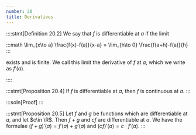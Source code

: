 ```yaml
---
number: 20
title: Derivatives
---
```


::::stmt[Definition 20.2]
We say that $f$ is differentiable at $a$ if the limit

:::math
\lim_{x\to a} \frac{f(x)-f(a)}{x-a} = \lim_{h\to 0} \frac{f(a+h)-f(a)}{h}
:::

exists and is finite. We call this limit the derivative of $f$ at $a$, which we write as $f'(a).$

::::

:::stmt[Proposition 20.4]
If $f$ is differentiable at $a$, then $f$ is continuous at $a.$
:::

:::soln[Proof]
:::

:::stmt[Proposition 20.5]
Let $f$ and $g$ be functions which are differentiable at $a$, and let $c\in \R$. Then $f+g$ and $cf$ are differentiable at $a$. We have the formulae $(f+g)'(a) = f'(a)+g'(a)$ and $(cf)'(a) = c\cdot f'(a).$
:::
